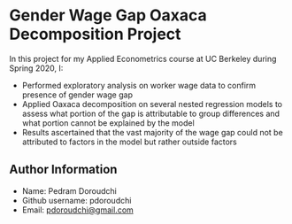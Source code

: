 # Gender Wage Gap Oaxaca Decomposition Project

In this project for my Applied Econometrics course at UC Berkeley during Spring 2020, I:

- Performed exploratory analysis on worker wage data to confirm presence of gender wage gap
- Applied Oaxaca decomposition on several nested regression models to assess what portion of the gap is attributable to group differences and what portion cannot be explained by the model
- Results ascertained that the vast majority of the wage gap could not be attributed to factors in the model but rather outside factors

## Author Information

- Name: Pedram Doroudchi  
- Github username: pdoroudchi  
- Email: pdoroudchi@gmail.com

